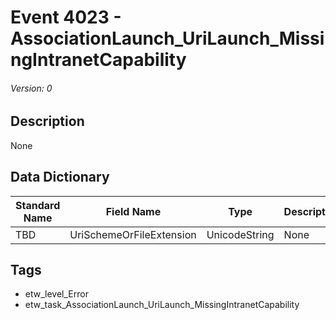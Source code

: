 # Event 4023 - AssociationLaunch_UriLaunch_MissingIntranetCapability
###### Version: 0

## Description
None

## Data Dictionary
|Standard Name|Field Name|Type|Description|Sample Value|
|---|---|---|---|---|
|TBD|UriSchemeOrFileExtension|UnicodeString|None|`None`|

## Tags
* etw_level_Error
* etw_task_AssociationLaunch_UriLaunch_MissingIntranetCapability